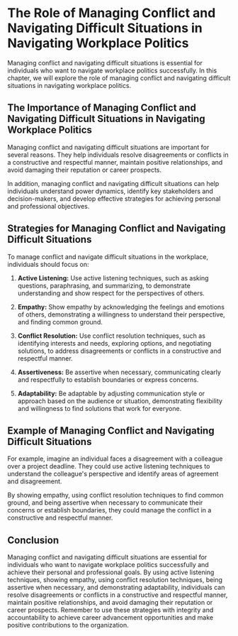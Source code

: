 The Role of Managing Conflict and Navigating Difficult Situations in Navigating Workplace Politics
====================================================================================================================================================================

Managing conflict and navigating difficult situations is essential for individuals who want to navigate workplace politics successfully. In this chapter, we will explore the role of managing conflict and navigating difficult situations in navigating workplace politics.

The Importance of Managing Conflict and Navigating Difficult Situations in Navigating Workplace Politics
--------------------------------------------------------------------------------------------------------

Managing conflict and navigating difficult situations are important for several reasons. They help individuals resolve disagreements or conflicts in a constructive and respectful manner, maintain positive relationships, and avoid damaging their reputation or career prospects.

In addition, managing conflict and navigating difficult situations can help individuals understand power dynamics, identify key stakeholders and decision-makers, and develop effective strategies for achieving personal and professional objectives.

Strategies for Managing Conflict and Navigating Difficult Situations
--------------------------------------------------------------------

To manage conflict and navigate difficult situations in the workplace, individuals should focus on:

1. **Active Listening:** Use active listening techniques, such as asking questions, paraphrasing, and summarizing, to demonstrate understanding and show respect for the perspectives of others.

2. **Empathy:** Show empathy by acknowledging the feelings and emotions of others, demonstrating a willingness to understand their perspective, and finding common ground.

3. **Conflict Resolution:** Use conflict resolution techniques, such as identifying interests and needs, exploring options, and negotiating solutions, to address disagreements or conflicts in a constructive and respectful manner.

4. **Assertiveness:** Be assertive when necessary, communicating clearly and respectfully to establish boundaries or express concerns.

5. **Adaptability:** Be adaptable by adjusting communication style or approach based on the audience or situation, demonstrating flexibility and willingness to find solutions that work for everyone.

Example of Managing Conflict and Navigating Difficult Situations
----------------------------------------------------------------

For example, imagine an individual faces a disagreement with a colleague over a project deadline. They could use active listening techniques to understand the colleague's perspective and identify areas of agreement and disagreement.

By showing empathy, using conflict resolution techniques to find common ground, and being assertive when necessary to communicate their concerns or establish boundaries, they could manage the conflict in a constructive and respectful manner.

Conclusion
----------

Managing conflict and navigating difficult situations are essential for individuals who want to navigate workplace politics successfully and achieve their personal and professional goals. By using active listening techniques, showing empathy, using conflict resolution techniques, being assertive when necessary, and demonstrating adaptability, individuals can resolve disagreements or conflicts in a constructive and respectful manner, maintain positive relationships, and avoid damaging their reputation or career prospects. Remember to use these strategies with integrity and accountability to achieve career advancement opportunities and make positive contributions to the organization.


